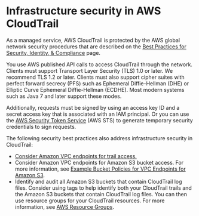 # Infrastructure security in AWS CloudTrail<a name="infrastructure-security"></a>

As a managed service, AWS CloudTrail is protected by the AWS global network security procedures that are described on the [Best Practices for Security, Identity, & Compliance](https://aws.amazon.com/architecture/security-identity-compliance/) page\.

You use AWS published API calls to access CloudTrail through the network\. Clients must support Transport Layer Security \(TLS\) 1\.0 or later\. We recommend TLS 1\.2 or later\. Clients must also support cipher suites with perfect forward secrecy \(PFS\) such as Ephemeral Diffie\-Hellman \(DHE\) or Elliptic Curve Ephemeral Diffie\-Hellman \(ECDHE\)\. Most modern systems such as Java 7 and later support these modes\.

Additionally, requests must be signed by using an access key ID and a secret access key that is associated with an IAM principal\. Or you can use the [AWS Security Token Service](https://docs.aws.amazon.com/STS/latest/APIReference/Welcome.html) \(AWS STS\) to generate temporary security credentials to sign requests\.

The following security best practices also address infrastructure security in CloudTrail:
+ [Consider Amazon VPC endpoints for trail access\.](cloudtrail-and-interface-VPC.md)
+ Consider Amazon VPC endpoints for Amazon S3 bucket access\. For more information, see [Example Bucket Policies for VPC Endpoints for Amazon S3](https://docs.aws.amazon.com/AmazonS3/latest/dev/example-bucket-policies-vpc-endpoint.html)\. 
+ Identify and audit all Amazon S3 buckets that contain CloudTrail log files\. Consider using tags to help identify both your CloudTrail trails and the Amazon S3 buckets that contain CloudTrail log files\. You can then use resource groups for your CloudTrail resources\. For more information, see [AWS Resource Groups](https://docs.aws.amazon.com/ARG/latest/userguide/welcome.html)\.